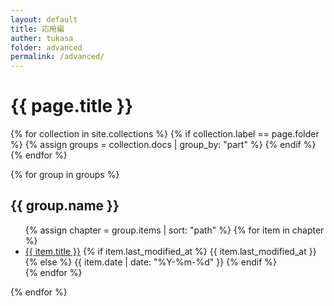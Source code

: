 ```yaml
---
layout: default
title: 応用編
auther: tukasa
folder: advanced
permalink: /advanced/
---
```


<h1>{{ page.title }}</h1>

{% for collection in site.collections %}
  {% if collection.label == page.folder %}
    {% assign groups = collection.docs | group_by: "part" %}
  {% endif %}
{% endfor %}

{% for group in groups %}
  <h2 id="{{ group.name }}">{{ group.name }}</h2>
  <ul>
  {% assign chapter = group.items | sort: "path" %}
  {% for item in chapter %}
    <li class="post-list-by-part">
       <a href="{{ item.url | relative_url }}">{{ item.title }}</a>
       <time datetime="{{ page.date | date_to_xmlschema }}">
       {% if item.last_modified_at %}
         {{ item.last_modified_at }}
       {% else %}
         {{ item.date | date: "%Y-%m-%d" }}
       {% endif %}
       </time>
    </li>
  {% endfor %}
  </ul>
{% endfor %}